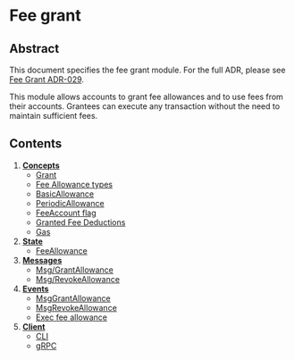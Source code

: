 <!--
order: 0
title: Fee grant
parent:
  title: "feegrant"
-->

# Fee grant

## Abstract

This document specifies the fee grant module. For the full ADR, please see [Fee Grant ADR-029](https://github.com/pointnetwork/cosmos-point-sdk/blob/main/docs/architecture/adr-029-fee-grant-module.md).

This module allows accounts to grant fee allowances and to use fees from their accounts. Grantees can execute any transaction without the need to maintain sufficient fees.

## Contents

1. **[Concepts](01_concepts.md)**
    * [Grant](01_concepts.md#grant)
    * [Fee Allowance types](01_concepts.md#fee-allowance-types)
    * [BasicAllowance](01_concepts.md#basicallowance)
    * [PeriodicAllowance](01_concepts.md#periodicallowance)
    * [FeeAccount flag](01_concepts.md#feeaccount-flag)
    * [Granted Fee Deductions](01_concepts.md#granted-fee-deductions)
    * [Gas](01_concepts.md#gas)
2. **[State](02_state.md)**
    * [FeeAllowance](02_state.md#feeallowance)
3. **[Messages](03_messages.md)**
    * [Msg/GrantAllowance](03_messages.md#msggrantallowance)
    * [Msg/RevokeAllowance](03_messages.md#msgrevokeallowance)
4. **[Events](04_events.md)**
    * [MsgGrantAllowance](04_events.md#msggrantallowance)
    * [MsgRevokeAllowance](04_events.md#msgrevokeallowance)
    * [Exec fee allowance](04_events.md#exec-fee-allowance)
5. **[Client](05_client.md)**
    * [CLI](05_client.md#cli)
    * [gRPC](05_client.md#grpc)
